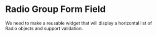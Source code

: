 # Radio Group Form Field
We need to make a reusable widget that will display a horizontal list of Radio objects and support validation.
